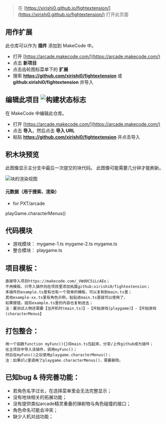  


> 在 [https://xirishi0.github.io/fightextension/](https://xirishi0.github.io/fightextension/) 打开此页面

## 用作扩展

此仓库可以作为 **插件** 添加到 MakeCode 中。

* 打开 [https://arcade.makecode.com/](https://arcade.makecode.com/)
* 点击 **新项目**
* 点击齿轮图标菜单下的 **扩展**
* 搜索 **https://github.com/xirishi0/fightextension** 或 **github:xirishi0/fightextension** 并导入

## 编辑此项目 ![构建状态标志](https://github.com/xirishi0/fightextension/workflows/MakeCode/badge.svg)

在 MakeCode 中编辑此仓库。

* 打开 [https://arcade.makecode.com/](https://arcade.makecode.com/)
* 点击 **导入**，然后点击 **导入 URL**
* 粘贴 **https://github.com/xirishi0/fightextension** 并点击导入

## 积木块预览

此图像显示主分支中最后一次提交的块代码。
此图像可能需要几分钟才能刷新。

![块的渲染视图](https://github.com/xirishi0/fightextension/raw/master/.github/makecode/blocks.png)

#### 元数据（用于搜索、渲染）

* for PXT/arcade
<script src="https://makecode.com/gh-pages-embed.js"></script><script>makeCodeRender("{{ site.makecode.home_url }}", "{{ site.github.owner_name }}/{{ site.github.repository_name }}");</script>

playGame.characterMenus()

## 代码模块
* 游戏模块：
    mygame-1.ts
    mygame-2.ts 
    mygame.ts
* 整合模块：
    playgame.ts

## 项目模板：
    直接导入项目https://makecode.com/_VWd0C5iLcAEo；
    不用模板、只导入插件则在项目里添加拓展github:xirishi0/fightextension；
    本插件的example.ts里有也有一个简单的模板，可以复制到main.ts里；
    其他example-xx.ts里有角色示例，粘贴进main.ts里就可以使用了，
    如果报错，就将example.ts里的内容也复制进去；
    注：要测试人物还需要【当开机时(main.ts)】-【开始游戏(playgame)】-【开始游戏(characterMenus】
    

## 打包整合：
    用一个函数function myFunc(){}将main.ts包起来，分享/上传github成为插件；
    在主项目中导入该插件，调用myFunc()；
    然后在myFunc()之后使用playgame.characterMenus()；
    注：如果dlc里调用了playgame.characterMenus()，需要删除。

## 已知bug & 待完善功能：
* 若角色名字过长，在选择菜单里会无法完整显示；
* 没有地块相关的拓展功能；
* 没有提供类似arcade精灵重叠的弹射物与角色碰撞的接口；
* 角色命名可能会冲突；
* 缺少人机对战功能；

